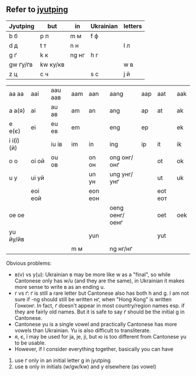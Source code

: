 ## Refer to [jyutping](https://en.wikipedia.org/wiki/Jyutping)

| Jyutping | but | in | Ukrainian | letters |
|----|----|----|---|---|
| b б | p п | m м | f ф
| d д | t т | n н |   | l л |
| g ґ | k к | ng нг | h г |   |
| gw ґу/ґв | kw ку/кв |    |   | w в |
| z ц | c ч |    | s с | j й |

|   |   |   |  |   |   |   |   |   |
|----|----|----|---|---|---|---|---|---|
| aa аа | aai | aau аав | aam | aan | aang | aap | aat | aak |
| a а(я) | ai | au ав | am | an | ang | ap | at  | ak  |
| e е(є) | ei | eu ев | em  |  |  eng  | ep  |   | ek  |
| i і(ї)(й) |   |  iu ів | im | in | ing  | ip  | it  | ik  |
| o о | oi ой | ou ов |   | on он | ong онг/онґ |   | ot  | ok  |
| u у | ui уй |    |   | un ун | ung унг/унґ |   |  ut | uk  |
|    | eoi еой |    |   | eon еон |   |   | eot еот |   |
| oe ое |    |    |   |   | oeng оенг/оенґ |   | oet  | oek  |
| yu йу/йв  |    |    |   | yun  |   |   | yut  |   |
|    |    |    | m м |   | ng нг/нґ |   |   |   |

Obvious problems:
- в(v) vs у(u): Ukrainian в may be more like w as a "final", so while Cantonese only has w/u (and they are the same), in Ukrainian it makes more sense to write в as an ending u.
- г vs ґ: ґ is still a rare letter but Cantonese also has both h and g. I am not sure if -ng should still be written нґ, when "Hong Kong" is written Гонконг. In fact, ґ doesn't appear in most country/region names esp. if they are fairly old names. But it is safe to say ґ should be the initial g in Cantonese.
- Cantonese yu is a single vowel and practically Cantonese has more vowels than Ukrainian. Yu is also difficult to transliterate.
- я, є, ї may be used for ja, je, ji, but ю is too different from Cantonese yu to be usable.
- However, if I consider everything together, basically you can have
1. use ґ only in an initial letter g in jyutping
2. use в only in initials (w/gw/kw) and у elsewhere (as vowel)
